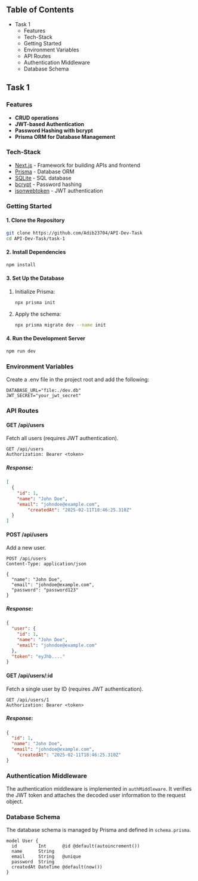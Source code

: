 ## Table of Contents
- Task 1
  - Features
  - Tech-Stack
  - Getting Started
  - Environment Variables
  - API Routes
  - Authentication Middleware
  - Database Schema

## Task 1

### Features
- **CRUD operations**
- **JWT-based Authentication**
- **Password Hashing with bcrypt**
- **Prisma ORM for Database Management**

### Tech-Stack
- [Next.js](https://nextjs.org/) - Framework for building APIs and frontend
- [Prisma](https://www.prisma.io/) - Database ORM
- [SQLite](https://www.sqlite.org/) - SQL database
- [bcrypt](https://www.npmjs.com/package/bcryptjs) - Password hashing
- [jsonwebtoken](https://www.npmjs.com/package/jsonwebtoken) - JWT authentication

### Getting Started

#### 1. Clone the Repository
```bash
git clone https://github.com/Adib23704/API-Dev-Task
cd API-Dev-Task/task-1
```

#### 2. Install Dependencies
```bash
npm install
```

#### 3. Set Up the Database
1. Initialize Prisma:
   ```bash
   npx prisma init
   ```
2. Apply the schema:
   ```bash
   npx prisma migrate dev --name init
   ```

#### 4. Run the Development Server
```bash
npm run dev
```

### Environment Variables
Create a .env file in the project root and add the following:
```env
DATABASE_URL="file:./dev.db"
JWT_SECRET="your_jwt_secret"
```

### API Routes

#### **GET /api/users**
Fetch all users (requires JWT authentication).
```http
GET /api/users
Authorization: Bearer <token>
```
##### Response:
```json
[
  {
    "id": 1,
    "name": "John Doe",
    "email": "johndoe@example.com",
		"createdAt": "2025-02-11T18:46:25.310Z"
  }
]
```

#### **POST /api/users**
Add a new user.
```http
POST /api/users
Content-Type: application/json

{
  "name": "John Doe",
  "email": "johndoe@example.com",
  "password": "password123"
}
```
##### Response:
```json
{
  "user": {
    "id": 1,
    "name": "John Doe",
    "email": "johndoe@example.com"
  },
  "token": "eyJhb...."
}
```

#### **GET /api/users/:id**
Fetch a single user by ID (requires JWT authentication).
```http
GET /api/users/1
Authorization: Bearer <token>
```
##### Response:
```json
{
  "id": 1,
  "name": "John Doe",
  "email": "johndoe@example.com",
	"createdAt": "2025-02-11T18:46:25.310Z"
}
```

### Authentication Middleware
The authentication middleware is implemented in `authMiddleware`. It verifies the JWT token and attaches the decoded user information to the request object.

### Database Schema
The database schema is managed by Prisma and defined in `schema.prisma`.
```prisma
model User {
  id        Int      @id @default(autoincrement())
  name      String
  email     String   @unique
  password  String
  createdAt DateTime @default(now())
}
```
